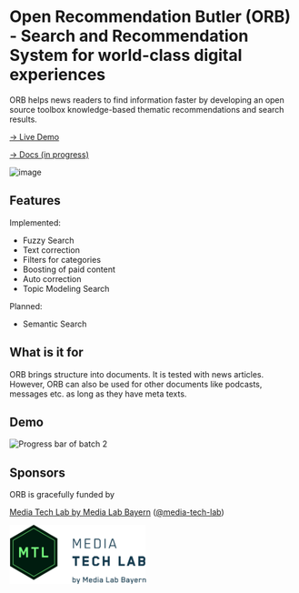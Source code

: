 # Open Recommendation Butler (ORB) - Search and Recommendation System for world-class digital experiences
ORB helps news readers to find information faster by developing an open source toolbox knowledge-based thematic recommendations and search results.

<a href="https://open-recommendation-butler.tech/">-> Live Demo</a>

<a href="https://orbdocs.readthedocs.io/en/latest/">-> Docs (in progress)</a>

![image](https://user-images.githubusercontent.com/40501887/221694829-5e90816f-f723-45cc-8409-ccee7ba90860.jpg)

## Features
Implemented:
- Fuzzy Search
- Text correction
- Filters for categories
- Boosting of paid content
- Auto correction
- Topic Modeling Search

Planned:
- Semantic Search

## What is it for
ORB brings structure into documents. It is tested with news articles. However, ORB can also be used for other documents like podcasts, messages etc. as long as they have meta texts.

## Demo

<img src="https://media-tech-lab.github.io/images/progress-batch-2.png" width="250" title="Progress bar of batch 2">

## Sponsors

ORB is gracefully funded by

<a href="https://media-tech-lab.com">Media Tech Lab by Media Lab Bayern</a> (<a href="https://github.com/media-tech-lab">@media-tech-lab</a>)

<a href="https://media-tech-lab.com">
    <img src="https://raw.githubusercontent.com/media-tech-lab/.github/main/assets/mtl-powered-by.png" width="240" title="Media Tech Lab powered by logo">
</a>

